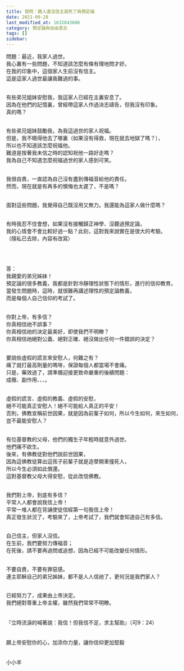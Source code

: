 ```yaml
---
title: 發問：親人還沒信主就死了與預定論
date: 2021-09-28
last_modified_at: 1632843600
category: 預定論與自由意志
tags: []
sidebar: 
---
```


<p>問題：最近，我家人過世。<br/>
我心裏有一些問題，不知道該怎麼有條有理地問才好。<br/>
在我的印象中，這個家人生前沒有信主。<br/>
這是這家人過世最讓我難過的事。</p>
<p><br/>
有些弟兄姐妹安慰我，我這家人已經在主裏安息了。<br/>
因為在他們的記憶裏，曾經帶這家人作過決志禱告，但我沒有印象。<br/>
真的嗎？</p>
<p><br/>
有些弟兄姐妹鼓勵我，為我這過世的家人祝福。<br/>
但是，我不曉得他去了哪裏（如果沒有得救，現在就去地獄了嗎？），<br/>
所以也不知道該怎麼祝福他。<br/>
難道是按著我未信之時的認知祝他一路好走嗎？<br/>
我為自己不知道怎麼祝福過世的家人感到可笑。</p>
<p><br/>
我很自責，一直認為自己沒有盡到傳福音給他的責任。<br/>
然而，現在就是有再多的懊悔也太遲了，不是嗎？</p>
<p><br/>
面對這些問題，我覺得自己既沒用又無力。我還能為這家人做什麼嗎？</p>
<p><br/>
有時我忍不住會想，如果沒有接觸歸正神學、沒聽過預定論，<br/>
我的心情會不會比較好過一點？此刻，這對我來說實在是很大的考驗。<br/>
（隱私已去除，內容有改寫）</p>
<p> </p>
<p><br/>
答：<br/>
我親愛的弟兄姊妹！<br/>
預定論的很多教義，我都是針對冷靜理性狀態下的情形，進行的信仰教育。<br/>
當發生問題時，這時，就很難再講述理性的預定論教義，<br/>
而是每個人自己信仰的考試了。<br/>
 </p>
<p>你對上帝，有多信？<br/>
你真相信祂不誤事？<br/>
你真相信祂的決定最美好，即使我們不明瞭？<br/>
你真相信祂絕對公義、絕對正確、絕沒做出任何一件錯誤的決定？<br/>
 </p>
<p>要說些虛假的謊言來安慰人，何難之有？<br/>
痛了就打最高劑量的嗎啡，保證每個人都當場不會痛。<br/>
只是，藥效過了，請準備迎接更致命嚴重的後續問題：<br/>
成癮、副作用、、、。<br/>
 </p>
<p>虛假的謊言、虛假的教義、虛假的安慰，<br/>
絕不可能真正安慰人！絕不可能給人真正的平安！<br/>
否則，佛教宣稱前世因果，就是因為前輩子如何，所以今生如何，來生如何，<br/>
豈不最能安慰人？<br/>
 </p>
<p>有位基督教的父母，他們的獨生子年輕時就意外過世。<br/>
他們痛不欲生。<br/>
後來，有佛教徒對他們說前世因果，<br/>
因為這佛教徒算出這孩子前輩子就是造孽開車撞死人，<br/>
所以今生必須如此償還。<br/>
這對基督教父母大得安慰，從此改信佛教。<br/>
 </p>
<p>我們對上帝，到底有多信？<br/>
平常人人都會說我信上帝！<br/>
平常一堆人都在背誦使徒信經第一句我信上帝！<br/>
真正發生狀況了，考驗來了，上帝考試了，我們就會知道自己有多信。<br/>
 </p>
<p>自己信主，但家人沒信。<br/>
在生前，我們要努力傳福音；<br/>
在死後，請不要再過問或追想，因為已經不可能改變任何情形。<br/>
 </p>
<p>不要自責，不要有罪惡感。<br/>
連主耶穌自己的弟兄姊妹，都不是人人信祂了，更何況是我們家人？<br/>
 </p>
<p>已經努力了，成果由上帝決定。<br/>
我們絕對尊重上帝主權，雖然我們常常不明瞭。<br/>
 <br/>
 <br/>
『立時流淚的喊著說：我信！但我信不足，求主幫助』（可9：24）<br/>
 <br/>
 <br/>
願上帝安慰你的心，加添你力量，讓你信仰更加堅毅<br/>
 <br/>
 <br/>
小小羊<br/>
 </p>
<p> </p>
